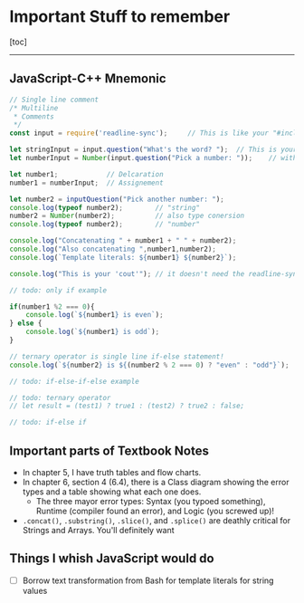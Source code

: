 # Important Stuff to remember

[toc]

---

## JavaScript-C++ Mnemonic

```js
// Single line comment
/* Multiline
 * Comments
 */
const input = require('readline-sync');		// This is like your "#include<iostream>" for cin

let stringInput = input.question("What's the word? ");	// This is your 'cin'
let numberInput = Number(input.question("Pick a number: "));	// with type conversion

let number1;			// Delcaration
number1 = numberInput;	// Assignement

let number2 = inputQuestion("Pick another number: ");
console.log(typeof number2);		// "string"
number2 = Number(number2);			// also type conersion
console.log(typeof number2);		// "number"

console.log("Concatenating " + number1 + " " + number2);
console.log("Also concatenating ",number1,number2);
console.log(`Template literals: ${number1} ${number2}`);

console.log("This is your 'cout'");	// it doesn't need the readline-sync

// todo: only if example

if(number1 %2 === 0){
    console.log(`${number1} is even`);
} else {
    console.log(`${number1} is odd`);
}

// ternary operator is single line if-else statement!
console.log(`${number2} is ${(number2 % 2 === 0) ? "even" : "odd"}`);	// ternary opertor

// todo: if-else-if-else example

// todo: ternary operator
// let result = (test1) ? true1 : (test2) ? true2 : false;

// todo: if-else if
```

## Important parts of Textbook Notes

* In chapter 5, I have truth tables and flow charts.
* In chapter 6, section 4 (6.4), there is a Class diagram showing the error types and a table showing what each one does.
  * The three mayor error types: Syntax (you typoed something), Runtime (compiler found an error), and Logic (you screwed up)!
* `.concat()`, `.substring()`, `.slice()`, and `.splice()` are deathly critical for Strings and Arrays. You'll definitely want



## Things I whish JavaScript would do

* [ ] Borrow text transformation from Bash for template literals for string values